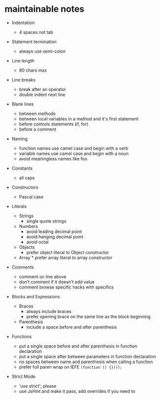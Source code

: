 # maintainable notes

* Indentation
    * 4 spaces not tab
* Statement termination
    * always use semi-colon
* Line length
    * 80 chars max
* Line breaks
    * break after an operator
    * double indent next line
* Blank lines
    * between methods
    * between local variables in a method and it's first statement
    * before controls statements (if, for)
    * before a comment
* Naming
    * function names use camel case and begin with a verb
    * variable names use camel case and begin with a noun
    * avoid meaningless names like foo
* Constants
    * all caps
* Constructors
    * Pascal case
* Literals
    * Strings
        * single quote strings
    * Numbers
        * avoid leading decimal point
        * avoid hanging decimal point
        * avoid octal
    * Objects
        * prefer object literal to Object constructor
    * Array
            * prefer array literal to array constructor
*  Comments
    * comment on line above
    * don't comment if it doesn't add value
    * comment browse specific hacks with specifics
* Blocks and Expressions
    * Braces
        * always include braces
        * prefer opening brace on the same line as the block beginning
    * Parenthesis
        * include a space before and after parenthesis
* Functions
    * put a single space before and after parenthesis in function declaration
    * put a single space after between parameters in function declaration
    * no spaces between name and parenthesis when calling a function
    * prefer full paren wrap on IEFE `(function () {}());`

* Strict Mode
    * 'use strict'; please
    * use JsHint and make it pass, add overrides if you need to
